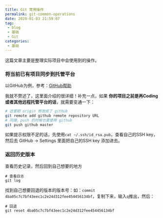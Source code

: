 ```yaml
---
title: Git 常用操作
permalink: git-common-operations
date: 2020-01-03 21:59:07
tag: 
 - blog
 - 基础
 - Git
categories:
 - 基础
---
```


 这篇文章主要是整理实际项目中会使用到的操作。

<!-- more -->

### 将当前已有项目同步到托管平台

以GitHub为例，参考：[GitHub帮助](https://help.github.com/cn/github/importing-your-projects-to-github/adding-an-existing-project-to-github-using-the-command-line)

我就不赘述了，这里面介绍的很详细！补充一点，如果 **你的项目之前是再Coding或者其他远程托管平台的话**，就需要变通一下：

```sh
# 这里把 origin 修改成了 github
git remote add github remote repository URL
# 同理，push 的时候也要使用 github
git push github master
```

如果提示权限不足的话，先使用`cat ~/.ssh/id_rsa.pub`，查看自己的SSH key，然后去 GitHub -> Settings 里面把自己的SSH key 添加进去。

### 返回历史版本

查看历史记录，然后回到自己想要的地方

```shell
# 查看日志
git log
```

找到自己想要回退的版本的版本号：如：`commit 4ba05c7c7bf43eec1c2e24d312fee454456134bf`，复制下来，输入`q`推出，然后：

```shell
# 回退
git reset 4ba05c7c7bf43eec1c2e24d312fee454456134bf
```

